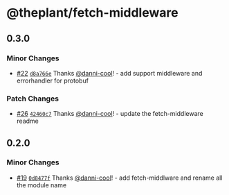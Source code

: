 # @theplant/fetch-middleware

## 0.3.0

### Minor Changes

- [#22](https://github.com/theplant/qor5-fe-infra/pull/22) [`d8a766e`](https://github.com/theplant/qor5-fe-infra/commit/d8a766eaf6d484e8b3ce9b169f3a129936dc1779) Thanks [@danni-cool](https://github.com/danni-cool)! - add support middleware and errorhandler for protobuf

### Patch Changes

- [#26](https://github.com/theplant/qor5-fe-infra/pull/26) [`42460c7`](https://github.com/theplant/qor5-fe-infra/commit/42460c773f4622e4fecf9824c8da99f97953828a) Thanks [@danni-cool](https://github.com/danni-cool)! - update the fetch-middleware readme

## 0.2.0

### Minor Changes

- [#19](https://github.com/theplant/qor5-fe-infra/pull/19) [`0d8477f`](https://github.com/theplant/qor5-fe-infra/commit/0d8477f7361dbd845d8b21ea12bc76454ace205d) Thanks [@danni-cool](https://github.com/danni-cool)! - add fetch-middlware and rename all the module name
